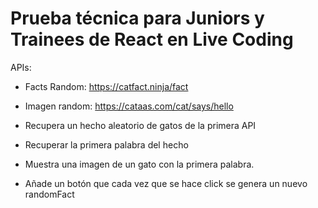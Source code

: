 # Prueba técnica para Juniors y Trainees de React en Live Coding

APIs:

- Facts Random: <https://catfact.ninja/fact>
- Imagen random: <https://cataas.com/cat/says/hello>

- Recupera un hecho aleatorio de gatos de la primera API
- Recuperar la primera palabra del hecho
- Muestra una imagen de un gato con la primera palabra.
- Añade un botón que cada vez que se hace click se genera un nuevo randomFact
  